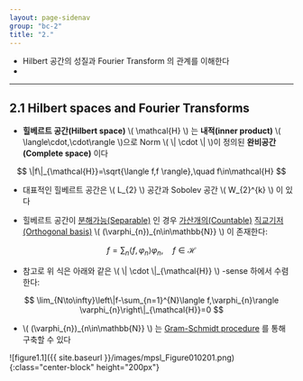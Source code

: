 ```yaml
---
layout: page-sidenav
group: "bc-2"
title: "2."
---
```


- Hilbert 공간의 성질과 Fourier Transform 의 관계를 이해한다
-

---

## 2.1 Hilbert spaces and Fourier Transforms

- **힐베르트 공간(Hilbert space)** \\( \mathcal{H} \\) 는 **내적(inner product)** \\( \langle\cdot,\cdot\rangle \\)으로 Norm \\( \\| \cdot \\| \\)이 정의된 **완비공간(Complete space)** 이다

$$
\|f\|_{\mathcal{H}}=\sqrt{\langle f,f \rangle},\quad f\in\mathcal{H}
$$

- 대표적인 힐베르트 공간은 \\( L_{2} \\) 공간과 Sobolev 공간 \\( W_{2}^{k} \\) 이 있다

- 힐베르트 공간이 [분해가능(Separable)](https://en.wikipedia.org/wiki/Separable_space) 인 경우 [가산개의(Countable)](https://en.wikipedia.org/wiki/Countable_set) [직교기저(Orthogonal basis)](https://en.wikipedia.org/wiki/Orthonormal_basis) \\( (\varphi_{n})_{n\in\mathbb{N}} \\) 이 존재한다:

$$
f = \sum_{n}\langle f,\varphi_{n} \rangle\varphi_{n},\quad f\in\mathcal{H}
$$

- 참고로 위 식은 아래와 같은 \\( \\| \cdot \\|_{\mathcal{H}} \\) -sense 하에서 수렴한다:

$$
\lim_{N\to\infty}\left\|f-\sum_{n=1}^{N}\langle f,\varphi_{n}\rangle \varphi_{n}\right\|_{\mathcal{H}}=0
$$

- \\( (\varphi_{n})_{n\in\mathbb{N}} \\) 는 [Gram-Schmidt procedure](https://en.wikipedia.org/wiki/Gram%E2%80%93Schmidt_process) 를 통해 구축할 수 있다


![figure1.1]({{ site.baseurl }}/images/mpsl_Figure010201.png){:class="center-block" height="200px"}
